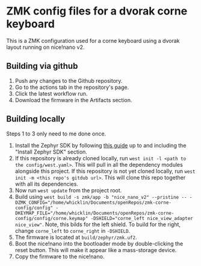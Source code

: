 # ZMK config files for a dvorak corne keyboard

This is a ZMK configuration used for a corne keyboard using a dvorak layout running on nice!nano v2.

## Building via github

1. Push any changes to the Github repository.
2. Go to the actions tab in the repository's page.
3. Click the latest workflow run.
4. Download the firmware in the Artifacts section.

## Building locally

Steps 1 to 3 only need to me done once.

1. Install the Zephyr SDK by following [this guide](https://docs.zephyrproject.org/latest/develop/getting_started/index.html)
up to and including the "Install Zephyr SDK" section.
2. If this repository is already cloned locally, run `west init -l <path to the config/west.yaml>`. This will pull in all the dependency modules alongside this project. If this repository is not yet cloned locally, run `west init -m <this repo's gitdub url>`. This will clone this repo together with all its dependencies.
3. Now run `west update` from the project root.
4. Build using `west build -s zmk/app -b "nice_nano_v2" --pristine -- -DZMK_CONFIG="/home/whicklin/Documents/openRepos/zmk-corne-config/config" -DKEYMAP_FILE="/home/whicklin/Documents/openRepos/zmk-corne-config/config/corne.keymap" -DSHIELD="corne_left nice_view_adapter nice_view"`. Note, this bilds for the left shield. To build for the right, change `corne_left` to `corne_right` in `-DSHIELD`.
5. The firmware is located at `build/zephyr/zmk.uf2`.
6. Boot the nice!nano into the bootloader mode by double-clicking the reset button. This will make it appear like a mass-storage device.
7. Copy the firmware to the nice!nano.